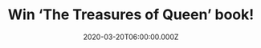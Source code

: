 ---
campaign-uuid: "c-72b3037f-5a9d-4281-a2cc-f750340d4f7d"
type: "Competition"
category: "Music"
date: "2020-03-20T06:00:00.000Z"
end-date: "2020-04-20T23:59:00.000Z"
disable-form: false
is_promoted: false
has_entry_page: true
title: "Win ‘The Treasures of Queen’ book!"
competition-description: "<p>’The Treasures of Queen’ celebrates the band, its members,\
  \ recordings and concerts through images and the written word, as well as through\
  \ the unique pieces of memorabilia that are from the private collections of Queen's\
  \ members.</p>\n<p>We are giving you the chance of winning a copy of this amazing\
  \ book. Click below and it could be yours!</p>\n"
hero-header: "Win ‘The Treasures of Queen’ book!"
terms-confirmation: "N/A"
banner-img: "https://assets.expresslyapp.com/asset-0c45a1f7-f6df-44e9-abcf-758b7440786b.jpg"
logo-left-href: "aaa.nme.com"
logo-left-image: "https://assets.expresslyapp.com/asset-28c9bd8e-32c8-4fa6-abc0-4f4c500c7188.jpg"
logo-left-title: "NME AAA"
bg-image-hero: "https://assets.expresslyapp.com/asset-76f4ff0f-8bd8-42d5-b46e-5008599b83b1.jpg"
bg-image-first: "https://assets.expresslyapp.com/asset-34e7bf14-5388-421d-a645-c9d58d9516fc.jpg"
section1-content: "<p>Queen has been awarded Best Band, Best Album, Best Single, Best\
  \ Video and Best Live Act, and now is the subject of the most successful music biopic\
  \ of all time, Bohemian Rhapsody.</p>\n<p>Gain unprecedented access to all areas,\
  \ and the chance to see some amazing memorabilia reproduced on the page: backstage\
  \ passes, handwritten lyrics, unpublished album art, ultra-rare posters, original\
  \ tour itineraries, postcards, limited-edition records, invites to the now-legendary\
  \ tour parties and more!</p>\n<p>Click below and it could be yours!</p>\n"
entry-title: "Win ‘The Treasures of Queen’ book!"
entry-content: "<p>Enter the draw to win ‘The Treasures of Queen’ book by completing\
  \ the form below before 23:59 on the 20th of April 2020.</p>\n"
has-winner: false
prize-description: "‘The Treasures of Queen’ book!"
special-conditions: "Multiple entries are allowed up to one every day.\r\n\r\nThis\
  \ competition is also available on: https://club.expressly.io/competitions/treasures-queen-book-giveaway"
country-restrictions:
- "GB"
---